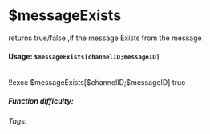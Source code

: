 # $messageExists
returns true/false ,if the message Exists from the message

#### Usage: `$messageExists[channelID;messageID]`

<br/>
<discord-messages>
	<discord-message :bot="false" role-color="#ffcc9a" author="Member">
		!!exec $messageExists[$channelID;$messageID]
	</discord-message>
	<discord-message :bot="true" role-color="#0099ff" author="Custom Command" avatar="https://media.discordapp.net/avatars/725721249652670555/781224f90c3b841ba5b40678e032f74a.webp">
		true
	</discord-message>
</discord-messages>

##### Function difficulty: <Badge  type="tip" text="Easy" vertical="middle" /> 
###### Tags: <Badge  type="tip" text="Exists" vertical="middle" /> <Badge  type="tip" text="message" vertical="middle" />